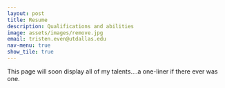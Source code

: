 ```yaml
---
layout: post
title: Resume
description: Qualifications and abilities
image: assets/images/remove.jpg
email: tristen.even@utdallas.edu
nav-menu: true
show_tile: true
---
```


This page will soon display all of my talents....a one-liner if there ever was one.
